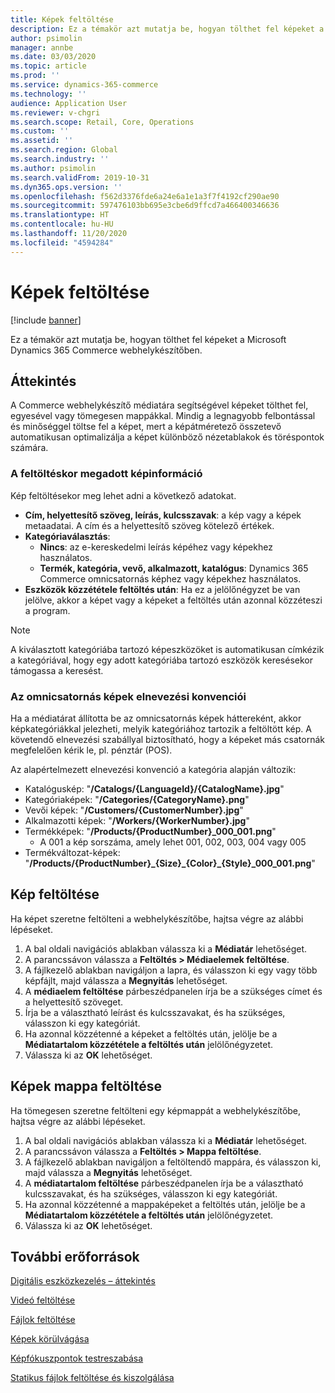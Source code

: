 ```yaml
---
title: Képek feltöltése
description: Ez a témakör azt mutatja be, hogyan tölthet fel képeket a Microsoft Dynamics 365 Commerce webhelykészítőben.
author: psimolin
manager: annbe
ms.date: 03/03/2020
ms.topic: article
ms.prod: ''
ms.service: dynamics-365-commerce
ms.technology: ''
audience: Application User
ms.reviewer: v-chgri
ms.search.scope: Retail, Core, Operations
ms.custom: ''
ms.assetid: ''
ms.search.region: Global
ms.search.industry: ''
ms.author: psimolin
ms.search.validFrom: 2019-10-31
ms.dyn365.ops.version: ''
ms.openlocfilehash: f562d3376fde6a24e6a1e1a3f7f4192cf290ae90
ms.sourcegitcommit: 597476103bb695e3cbe6d9ffcd7a466400346636
ms.translationtype: HT
ms.contentlocale: hu-HU
ms.lasthandoff: 11/20/2020
ms.locfileid: "4594284"
---
```

# <a name="upload-images"></a>Képek feltöltése

[!include [banner](includes/banner.md)]

Ez a témakör azt mutatja be, hogyan tölthet fel képeket a Microsoft Dynamics 365 Commerce webhelykészítőben.

## <a name="overview"></a>Áttekintés

A Commerce webhelykészítő médiatára segítségével képeket tölthet fel, egyesével vagy tömegesen mappákkal. Mindig a legnagyobb felbontással és minőséggel töltse fel a képet, mert a képátméretező összetevő automatikusan optimalizálja a képet különböző nézetablakok és töréspontok számára.

### <a name="image-information-specified-during-upload"></a>A feltöltéskor megadott képinformáció

Kép feltöltésekor meg lehet adni a következő adatokat.

- **Cím, helyettesítő szöveg, leírás, kulcsszavak**: a kép vagy a képek metaadatai. A cím és a helyettesítő szöveg kötelező értékek.
- **Kategóriaválasztás**:
    - **Nincs**: az e-kereskedelmi leírás képéhez vagy képekhez használatos.
    - **Termék, kategória, vevő, alkalmazott, katalógus**: Dynamics 365 Commerce omnicsatornás képhez vagy képekhez használatos.
- **Eszközök közzététele feltöltés után**: Ha ez a jelölőnégyzet be van jelölve, akkor a képet vagy a képeket a feltöltés után azonnal közzéteszi a program.

> [!NOTE]
> A kiválasztott kategóriába tartozó képeszközöket is automatikusan címkézik a kategóriával, hogy egy adott kategóriába tartozó eszközök keresésekor támogassa a keresést.

### <a name="naming-conventions-for-omni-channel-images"></a>Az omnicsatornás képek elnevezési konvenciói 

Ha a médiatárat állította be az omnicsatornás képek háttereként, akkor képkategóriákkal jelezheti, melyik kategóriához tartozik a feltöltött kép. A követendő elnevezési szabállyal biztosítható, hogy a képeket más csatornák megfelelően kérik le, pl. pénztár (POS).

Az alapértelmezett elnevezési konvenció a kategória alapján változik:
- Katalóguskép: "**/Catalogs/\{LanguageId\}/\{CatalogName\}.jpg**"
- Kategóriaképek: "**/Categories/\{CategoryName\}.png**"
- Vevői képek: "**/Customers/\{CustomerNumber\}.jpg**"
- Alkalmazotti képek: "**/Workers/\{WorkerNumber\}.jpg**"
- Termékképek: "**/Products/\{ProductNumber\}_000_001.png**"
    - A 001 a kép sorszáma, amely lehet 001, 002, 003, 004 vagy 005
- Termékváltozat-képek: "**/Products/\{ProductNumber\}\_\{Size\}\_\{Color\}\_\{Style\}\_000_001.png**"

## <a name="upload-an-image"></a>Kép feltöltése

Ha képet szeretne feltölteni a webhelykészítőbe, hajtsa végre az alábbi lépéseket.

1. A bal oldali navigációs ablakban válassza ki a **Médiatár** lehetőséget.
1. A parancssávon válassza a **Feltöltés \> Médiaelemek feltöltése**.
1. A fájlkezelő ablakban navigáljon a lapra, és válasszon ki egy vagy több képfájlt, majd válassza a **Megnyitás** lehetőséget.
1. A **médiaelem feltöltése** párbeszédpanelen írja be a szükséges címet és a helyettesítő szöveget.
1. Írja be a választható leírást és kulcsszavakat, és ha szükséges, válasszon ki egy kategóriát. 
1. Ha azonnal közzétenné a képeket a feltöltés után, jelölje be a **Médiatartalom közzététele a feltöltés után** jelölőnégyzetet.
1. Válassza ki az **OK** lehetőséget.

## <a name="upload-a-folder-of-images"></a>Képek mappa feltöltése

Ha tömegesen szeretne feltölteni egy képmappát a webhelykészítőbe, hajtsa végre az alábbi lépéseket.

1. A bal oldali navigációs ablakban válassza ki a **Médiatár** lehetőséget.
1. A parancssávon válassza a **Feltöltés \> Mappa feltöltése**.
1. A fájlkezelő ablakban navigáljon a feltöltendő mappára, és válasszon ki, majd válassza a **Megnyitás** lehetőséget.
1. A **médiatartalom feltöltése** párbeszédpanelen írja be a választható kulcsszavakat, és ha szükséges, válasszon ki egy kategóriát. 
1. Ha azonnal közzétenné a mappaképeket a feltöltés után, jelölje be a **Médiatartalom közzététele a feltöltés után** jelölőnégyzetet.
1. Válassza ki az **OK** lehetőséget.

## <a name="additional-resources"></a>További erőforrások

[Digitális eszközkezelés – áttekintés](dam-overview.md)

[Videó feltöltése](dam-upload-video.md)

[Fájlok feltöltése](dam-upload-files.md)

[Képek körülvágása](dam-crop-images.md)

[Képfókuszpontok testreszabása](dam-custom-focal-point.md)

[Statikus fájlok feltöltése és kiszolgálása](upload-serve-static-files.md)
